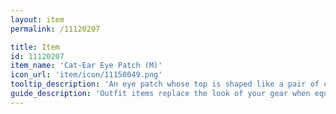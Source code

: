 ```yaml
---
layout: item
permalink: /11120207

title: Item
id: 11120207
item_name: 'Cat-Ear Eye Patch (M)'
icon_url: 'item/icon/11150049.png'
tooltip_description: 'An eye patch whose top is shaped like a pair of cat ears.'
guide_description: 'Outfit items replace the look of your gear when equipped.'
---
```

